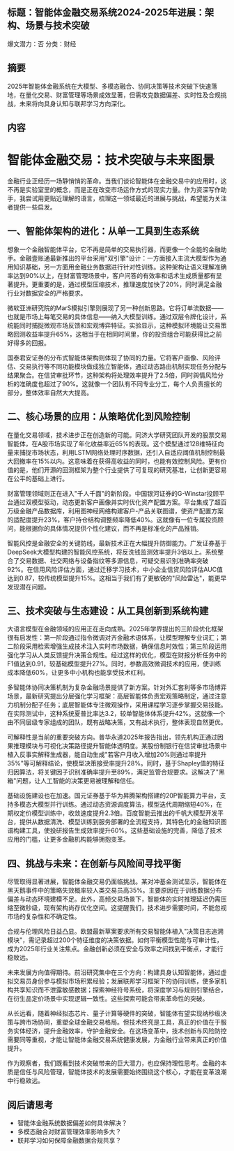 ## 标题：智能体金融交易系统2024-2025年进展：架构、场景与技术突破
爆文潜力：否
分类：财经

## 摘要
2025年智能体金融系统在大模型、多模态融合、协同决策等技术突破下快速落地，在量化交易、财富管理等场景成效显著，但需攻克数据偏差、实时性及合规挑战，未来将向具身认知与联邦学习方向深化。

## 内容
# 智能体金融交易：技术突破与未来图景

金融行业正经历一场静悄悄的革命。当我们谈论智能体在金融交易中的应用时，这不再是实验室里的概念，而是正在改变市场运作方式的现实力量。作为资深写作助手，我尝试用更贴近理解的语言，梳理这一领域最近的进展与挑战，希望能为关注者提供一些启发。

## 一、智能体架构的进化：从单一工具到生态系统

想象一个金融智能体平台，它不再是简单的交易执行器，而更像一个全能的金融助手。金融壹账通最新推出的平台采用"双引擎"设计：一方面接入主流大模型作为通用知识基础，另一方面用金融业务数据进行针对性训练。这种架构让语义理解准确率达到90%以上，在财富管理场景中，客户问答的有效率和话术生成质量都有显著提升。更重要的是，通过模型压缩技术，推理速度加快了20%，同时满足金融行业对数据安全的严格要求。

微软亚洲研究院的MarS模拟引擎则展现了另一种创新思路。它将订单流数据——也就是市场上每笔交易的具体信息——纳入大模型训练。通过双层令牌化设计，系统能同时捕捉微观市场反馈和宏观博弈特征。实验显示，这种模拟环境能让交易策略回测收益率提升65%，这相当于在相同时间里，你的投资组合可能获得比之前好得多的回报。

国泰君安证券的分布式智能体架构则体现了协同的力量。它将客户画像、风险评估、交易执行等不同功能模块做成独立智能体，通过动态路由机制实现任务分配与结果聚合。在信贷审批环节，这种架构将处理效率提升了2.5倍，同时舆情风险分析的准确度也超过了90%。这就像一个团队有不同专业分工，每个人负责擅长的部分，整体效率自然大大提高。

## 二、核心场景的应用：从策略优化到风险控制

在量化交易领域，技术进步正在创造新的可能。同济大学研究团队开发的股票交易智能体，在A股市场实现了年化收益率近65%的表现。这个模型通过128维特征向量来捕捉市场状态，利用LSTM网络处理时序数据，还引入自适应阈值机制控制最大回撤率在15%以内。这意味着在获得高收益的同时，也能有效控制风险。更有价值的是，他们开源的回测框架为整个行业提供了可复现的研究基准，让创新更容易在公平的基础上进行。

财富管理领域则正在进入"千人千面"的新阶段。中国银河证券的G-Winstar投顾平台通过双模型驱动，动态更新客户画像并实时优化资产配置方案。平台集成了超百万级金融产品数据库，利用图神经网络构建客户-产品关联图谱，使资产配置方案的适配度提升23%，客户持仓结构调整频率降低40%。这就像有一位专属投资顾问，能根据你的具体情况提供个性化建议，而不再是标准化的产品推销。

智能风控是金融安全的关键防线，最新技术正在大幅提升防御能力。广发证券基于DeepSeek大模型构建的智能风控系统，将反洗钱监测效率提升3倍以上。系统整合了交易数据、社交网络与设备指纹等多源信息，可疑交易识别准确率突破92%。在信用风险评估方面，通过迁移学习技术，中小企业信贷风险评估AUC值达到0.87，较传统模型提升15%。这相当于我们有了更敏锐的"风险雷达"，能更早发现潜在问题。

## 三、技术突破与生态建设：从工具创新到系统构建

大语言模型在金融领域的应用正在走向成熟。2025年学界提出的三阶段优化框架很有启发性：第一阶段通过指令微调对齐金融术语体系，让模型理解专业词汇；第二阶段采用检索增强生成技术注入实时市场数据，确保信息时效性；第三阶段运用强化学习从人类反馈提升决策合规性。经过这样的优化，模型在财报分析任务中的F1值达到0.91，较基础模型提升27%。同时，参数高效微调技术的应用，使训练成本降低60%，让更多中小机构也能享受技术红利。

多智能体协同决策机制为复杂金融场景提供了新方案。针对外汇套利等多市场博弈场景，最新研究提出分层强化学习框架：高层智能体负责宏观策略制定，通过注意力机制分配子任务；底层智能体专注微观操作，采用课程学习逐步掌握交易技能。在实际测试中，这种系统夏普比率达3.2，较单智能体体系提升42%。这就像一个由不同层级专家组成的团队，既有战略决策，又有战术执行，整体表现自然更优。

可解释性是当前的重要突破方向。普华永道2025年报告指出，领先机构正通过因果推理模块与可视化决策路径提升智能体透明度。某股份制银行在信贷审批场景中植入反事实解释生成器，能自动生成"若客户月收入增加20%则通过率提升35%"等可解释结论，使模型决策接受率提升28%。同时，基于Shapley值的特征归因算法，将关键因子识别准确率提升至89%，满足监管合规要求。这解决了"黑箱"问题，让人工智能的决策更易被理解和信任。

基础设施建设也在加速。国元证券基于华为昇腾架构搭建的20P智能算力平台，支持多模态大模型并行训练。通过动态资源调度算法，模型迭代周期缩短40%，在期权定价模型训练中，收敛速度提升2.3倍。百度智能云推出的千帆大模型开发平台，提供从数据清洗、模型训练到服务部署的全流程支持，其特色化的金融知识图谱构建工具，使投研报告生成效率提升60%。这些基础设施的完善，降低了技术应用的门槛，让更多金融机构能够拥抱变革。

## 四、挑战与未来：在创新与风险间寻找平衡

尽管取得显著进展，智能体金融交易仍面临挑战。某对冲基金测试显示，智能体在黑天鹅事件中的策略失效概率较人类交易员高35%。主要原因在于训练数据分布偏差与动态环境建模不足。此外，高频交易场景下，智能体的实时推理延迟仍需压缩至微秒级，现有架构尚存优化空间。这提醒我们，技术进步需要时间，不能忽视市场的复杂性和不确定性。

合规与伦理风险日益凸显。欧盟最新草案要求所有交易智能体植入"决策日志追溯模块"，需记录超过200个特征维度的决策依据。如何平衡模型性能与可审计性，成为2025年行业关注焦点。金融创新必须在安全与效率之间找到平衡点，才能行稳致远。

未来发展方向值得期待。前沿研究集中在三个方向：构建具身认知智能体，通过虚拟交易员身份参与模拟市场积累经验；发展联邦学习框架下的协同训练，使多家机构共享知识而不泄露敏感数据；探索神经符号系统，将深度学习与规则引擎结合，在衍生品定价场景中实现逻辑一致性。这些探索可能会带来革命性的突破。

从长远看，随着神经拟态芯片、量子计算等硬件的突破，智能体有望实现纳秒级决策与跨市场协同，重塑全球金融交易格局。但技术终究是工具，真正的价值在于服务实体经济，提升金融效率，守护金融安全。在这场变革中，技术创新与风险防控需要同等重视，才能让智能体金融交易系统健康发展，为金融行业带来真正的价值提升。

作为观察者，我们既看到技术突破带来的巨大潜力，也应保持理性思考。金融的本质是信任与风险管理，智能体技术的发展需要始终围绕这个核心，才能在变革浪潮中行稳致远。

## 阅后请思考
- 智能体金融系统数据偏差如何具体解决？
- 多模态融合对财富管理效率影响多大？
- 联邦学习如何保障金融数据合规共享？